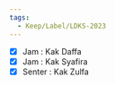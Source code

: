 ```yaml
---
tags:
  - Keep/Label/LDKS-2023
---
```



- [X] Jam : Kak Daffa
- [X] Jam : Kak Syafira
- [X] Senter : Kak Zulfa